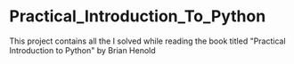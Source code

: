 # Practical_Introduction_To_Python
This project contains all the I solved while reading the book titled "Practical Introduction  to Python" by Brian Henold
